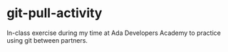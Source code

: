 # git-pull-activity

In-class exercise during my time at Ada Developers Academy to practice using git between partners. 

